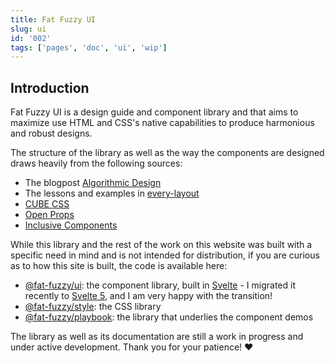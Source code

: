 ```yaml
---
title: Fat Fuzzy UI
slug: ui
id: '002'
tags: ['pages', 'doc', 'ui', 'wip']
---
```


## Introduction

Fat Fuzzy UI is a design guide and component library and that aims to maximize use HTML and
CSS's native capabilities to produce harmonious and robust designs.

The structure of the library as well as the way the components are designed draws heavily from the following sources:

- The blogpost [Algorithmic Design](https://every-layout.dev/blog/algorithmic-design/)
- The lessons and examples in [every-layout](https://every-layout.dev/)
- [CUBE CSS](https://cube.fyi/)
- [Open Props](https://open-props.style/)
- [Inclusive Components](https://inclusive-components.design)

While this library and the rest of the work on this website was built with a specific need in mind and is not intended for distribution, if you are curious as to how this site is built, the code is available here:

- [@fat-fuzzy/ui](https://github.com/fat-fuzzy/rocks/tree/main/packages/ui): the component library, built in [Svelte](https://svelte.dev/) - I migrated it recently to [Svelte 5](https://svelte-5-preview.vercel.app/docs/introduction), and I am very happy with the transition!
- [@fat-fuzzy/style](https://github.com/fat-fuzzy/rocks/tree/main/packages/style): the CSS library
- [@fat-fuzzy/playbook](https://github.com/fat-fuzzy/rocks/tree/main/packages/playbook): the library that underlies the component demos

<p class="feedback:prose status:default bg:default:100 variant:bare emoji:wip">
The library as well as its documentation are still a work in progress and under active
development. Thank you for your patience! ❤️</p>
